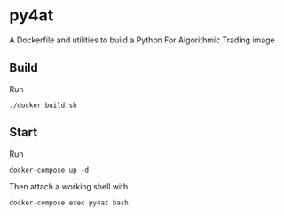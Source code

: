 # py4at
A Dockerfile and utilities to build a Python For Algorithmic Trading image

## Build

Run
```
./docker.build.sh
```

## Start

Run
```
docker-compose up -d
```

Then attach a working shell with
```
docker-compose exec py4at bash
```

